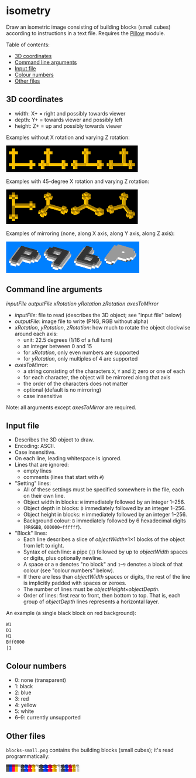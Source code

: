 # isometry
Draw an isometric image consisting of building blocks (small cubes) according to instructions in a text file.
Requires the [Pillow](https://python-pillow.org) module.

Table of contents:
* [3D coordinates](#3d-coordinates)
* [Command line arguments](#command-line-arguments)
* [Input file](#input-file)
* [Colour numbers](#colour-numbers)
* [Other files](#other-files)

## 3D coordinates
* width: X+ = right and possibly towards viewer
* depth: Y+ = towards viewer and possibly left
* height: Z+ = up and possibly towards viewer

Examples without X rotation and varying Z rotation:

![examples without X rotation](example-xrot0.png)

Examples with 45-degree X rotation and varying Z rotation:

![examples with 45-degree X rotation](example-xrot45.png)

Examples of mirroring (none, along X axis, along Y axis, along Z axis):

![examples of mirroring with the letter P](mirroring.png)

## Command line arguments
*inputFile outputFile xRotation yRotation zRotation axesToMirror*
* *inputFile*: file to read (describes the 3D object; see "input file" below)
* *outputFile*: image file to write (PNG, RGB without alpha)
* *xRotation*, *yRotation*, *zRotation*: how much to rotate the object clockwise around each axis:
  * unit: 22.5 degrees (1/16 of a full turn)
  * an integer between 0 and 15
  * for *xRotation*, only even numbers are supported
  * for *yRotation*, only multiples of 4 are supported
* *axesToMirror*:
  * a string consisting of the characters `X`, `Y` and `Z`; zero or one of each
  * for each character, the object will be mirrored along that axis
  * the order of the characters does not matter
  * optional (default is no mirroring)
  * case insensitive

Note: all arguments except *axesToMirror* are required.

## Input file
* Describes the 3D object to draw.
* Encoding: ASCII.
* Case insensitive.
* On each line, leading whitespace is ignored.
* Lines that are ignored:
  * empty lines
  * comments (lines that start with `#`)
* "Setting" lines:
  * All of these settings must be specified somewhere in the file, each on their own line.
  * Object width in blocks: `W` immediately followed by an integer 1&ndash;256.
  * Object depth in blocks: `D` immediately followed by an integer 1&ndash;256.
  * Object height in blocks: `H` immediately followed by an integer 1&ndash;256.
  * Background colour: `B` immediately followed by 6 hexadecimal digits (`RRGGBB`, `000000`&ndash;`ffffff`).
* "Block" lines:
  * Each line describes a slice of *objectWidth*&times;1&times;1 blocks of the object from left to right.
  * Syntax of each line: a pipe (`|`) followed by up to *objectWidth* spaces or digits, plus optionally newline.
  * A space or a `0` denotes "no block" and `1`&ndash;`9` denotes a block of that colour (see "colour numbers" below).
  * If there are less than *objectWidth* spaces or digits, the rest of the line is implicitly padded with spaces or zeroes.
  * The number of lines must be *objectHeight*&times;*objectDepth*.
  * Order of lines: first rear to front, then bottom to top. That is, each group of *objectDepth* lines represents a horizontal layer.

An example (a single black block on red background):
```
W1
D1
H1
Bff0000
|1
```

## Colour numbers
* 0: none (transparent)
* 1: black
* 2: blue
* 3: red
* 4: yellow
* 5: white
* 6&ndash;9: currently unsupported

## Other files
`blocks-small.png` contains the building blocks (small cubes); it's read programmatically:

![the building blocks](blocks-small.png)
